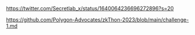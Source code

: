 https://twitter.com/Secretlab_x/status/1640064236696272896?s=20

https://github.com/Polygon-Advocates/zkThon-2023/blob/main/challenge-1.md
